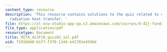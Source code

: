 ```yaml
---
content_type: resource
description: 'This resource contains solutions to the quiz related to convection and
  radiation heat transfer. '
file: https://ol-ocw-studio-app-qa.s3.amazonaws.com/courses/4-42j-fundamentals-of-energy-in-buildings-fall-2010/7191bb60b1f7f37013d4e41701e4546d_MIT4_42JF10_quiz02_sol.pdf
file_type: application/pdf
resourcetype: Document
title: MIT4_42JF10_quiz02_sol.pdf
uid: 7191bb60-b1f7-f370-13d4-e41701e4546d
---
```

